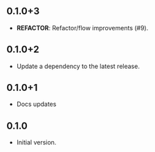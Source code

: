 ## 0.1.0+3

 - **REFACTOR**: Refactor/flow improvements (#9).

## 0.1.0+2

 - Update a dependency to the latest release.

## 0.1.0+1

- Docs updates

## 0.1.0

- Initial version.
